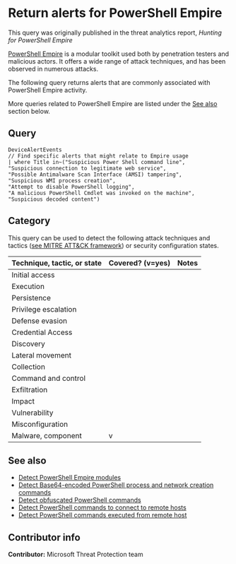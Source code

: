 # Return alerts for PowerShell Empire

This query was originally published in the threat analytics report, *Hunting for PowerShell Empire*

[PowerShell Empire](https://www.powershellempire.com/) is a modular toolkit used both by penetration testers and malicious actors. It offers a wide range of attack techniques, and has been observed in numerous attacks.

The following query returns alerts that are commonly associated with PowerShell Empire activity.

More queries related to PowerShell Empire are listed under the [See also](#see-also) section below.

## Query

```Kusto
DeviceAlertEvents
// Find specific alerts that might relate to Empire usage
| where Title in~("Suspicious Power Shell command line",
"Suspicious connection to legitimate web service",
"Possible Antimalware Scan Interface (AMSI) tampering",
"Suspicious WMI process creation",
"Attempt to disable PowerShell logging",
"A malicious PowerShell Cmdlet was invoked on the machine",
"Suspicious decoded content")
```

## Category

This query can be used to detect the following attack techniques and tactics ([see MITRE ATT&CK framework](https://attack.mitre.org/)) or security configuration states.

| Technique, tactic, or state | Covered? (v=yes) | Notes |
|-|-|-|
| Initial access |  |  |
| Execution |  |  |
| Persistence |  |  |
| Privilege escalation |  |  |
| Defense evasion |  |  |
| Credential Access |  |  |
| Discovery |  |  |
| Lateral movement |  |  |
| Collection |  |  |
| Command and control |  |  |
| Exfiltration |  |  |
| Impact |  |  |
| Vulnerability |  |  |
| Misconfiguration |  |  |
| Malware, component | v |  |

## See also

* [Detect PowerShell Empire modules](../Execution/powershell-empire-modules.md)
* [Detect Base64-encoded PowerShell process and network creation commands](../General%20queries/base64-encoded-powershell-commands.md)
* [Detect obfuscated PowerShell commands](../Defense%20evasion/obfuscated-powershell-commands.md)
* [Detect PowerShell commands to connect to remote hosts](../General%20queries/powershell-remote-connection.md)
* [Detect PowerShell commands executed from remote host](../Execution/powershell-execution-from-repo.md)

## Contributor info

**Contributor:** Microsoft Threat Protection team
